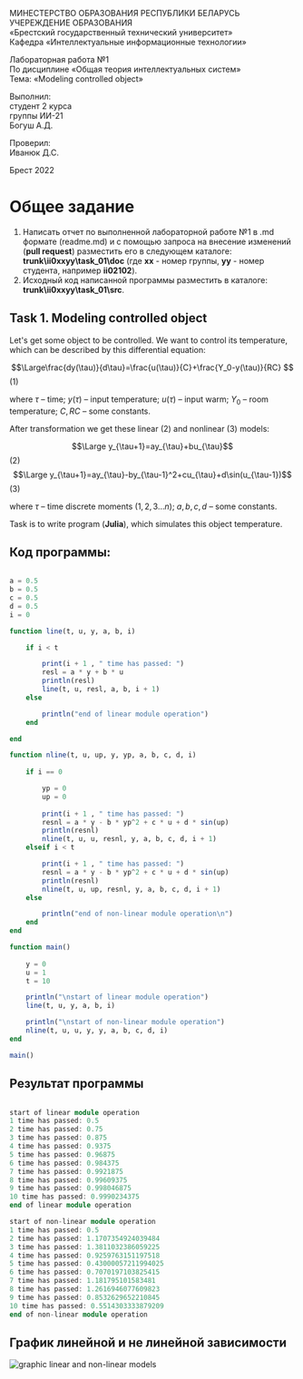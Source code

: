 МИНЕСТЕРСТВО ОБРАЗОВАНИЯ РЕСПУБЛИКИ БЕЛАРУСЬ <br/>
УЧЕРЕЖДЕНИЕ ОБРАЗОВАНИЯ <br/>
«Брестский государственный технический университет» <br/>
Кафедра «Интеллектуальные информационные технологии» <br/>

Лабораторная работа №1 <br/>
По дисциплине «Общая теория интеллектуальных систем» <br/>
Тема: «Modeling controlled object» <br/>

Выполнил: <br/>
студент 2 курса <br/>
группы ИИ-21 <br/>
Богуш А.Д. <br/>

Проверил: <br/>
Иванюк Д.С. <br/>

Брест 2022 <br/>

# Общее задание #
1. Написать отчет по выполненной лабораторной работе №1 в .md формате (readme.md) и с помощью запроса на внесение изменений (**pull request**) разместить его в следующем каталоге: **trunk\ii0xxyy\task_01\doc** (где **xx** - номер группы, **yy** - номер студента, например **ii02102**).
2. Исходный код написанной программы разместить в каталоге: **trunk\ii0xxyy\task_01\src**.

## Task 1. Modeling controlled object ##
Let's get some object to be controlled. We want to control its temperature, which can be described by this differential equation:

$$\Large\frac{dy(\tau)}{d\tau}=\frac{u(\tau)}{C}+\frac{Y_0-y(\tau)}{RC} $$ (1)

where $\tau$ – time; $y(\tau)$ – input temperature; $u(\tau)$ – input warm; $Y_0$ – room temperature; $C,RC$ – some constants.

After transformation we get these linear (2) and nonlinear (3) models:

$$\Large y_{\tau+1}=ay_{\tau}+bu_{\tau}$$ (2)
$$\Large y_{\tau+1}=ay_{\tau}-by_{\tau-1}^2+cu_{\tau}+d\sin(u_{\tau-1})$$ (3)

where $\tau$ – time discrete moments ($1,2,3{\dots}n$); $a,b,c,d$ – some constants.

Task is to write program (**Julia**), which simulates this object temperature.

## Код программы: ###
```julia

a = 0.5
b = 0.5
c = 0.5
d = 0.5
i = 0

function line(t, u, y, a, b, i)

    if i < t

        print(i + 1 , " time has passed: ")
        resl = a * y + b * u
        println(resl)        
        line(t, u, resl, a, b, i + 1)
    else

        println("end of linear module operation")
    end

end

function nline(t, u, up, y, yp, a, b, c, d, i)
    
    if i == 0       

        yp = 0
        up = 0
        
        print(i + 1 , " time has passed: ")
        resnl = a * y - b * yp^2 + c * u + d * sin(up)
        println(resnl)
        nline(t, u, u, resnl, y, a, b, c, d, i + 1)   
    elseif i < t

        print(i + 1 , " time has passed: ")
        resnl = a * y - b * yp^2 + c * u + d * sin(up)
        println(resnl)
        nline(t, u, up, resnl, y, a, b, c, d, i + 1)
    else 

        println("end of non-linear module operation\n")
    end    
end

function main()
                
    y = 0
    u = 1
    t = 10

    println("\nstart of linear module operation")
    line(t, u, y, a, b, i)

    println("\nstart of non-linear module operation")
    nline(t, u, u, y, y, a, b, c, d, i)    
end

main()

```

## Результат программы ##

``` julia

start of linear module operation
1 time has passed: 0.5
2 time has passed: 0.75
3 time has passed: 0.875
4 time has passed: 0.9375
5 time has passed: 0.96875
6 time has passed: 0.984375
7 time has passed: 0.9921875
8 time has passed: 0.99609375
9 time has passed: 0.998046875
10 time has passed: 0.9990234375
end of linear module operation

start of non-linear module operation
1 time has passed: 0.5
2 time has passed: 1.1707354924039484
3 time has passed: 1.3811032386059225
4 time has passed: 0.9259763151197518
5 time has passed: 0.43000057211994025
6 time has passed: 0.7070197103825415
7 time has passed: 1.181795101583481
8 time has passed: 1.2616946077609823
9 time has passed: 0.8532629652210845
10 time has passed: 0.5514303333879209
end of non-linear module operation

```
## График линейной и не линейной зависимости ##
![graphic linear and non-linear models](https://github.com/offendeddddd/myrepos/blob/main/picutres/photo_2022-09-21_22-09-16.jpg)